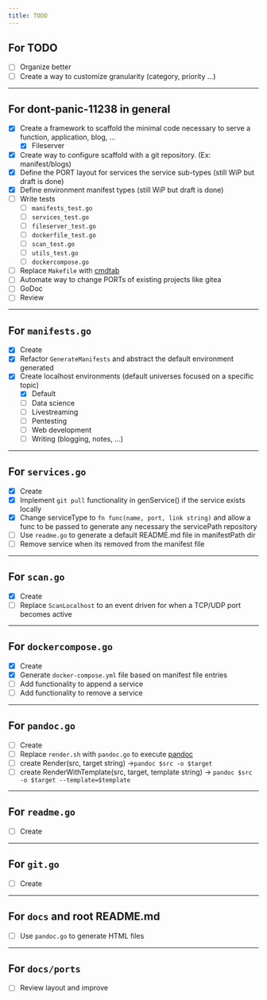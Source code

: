 ```yaml
---
title: TODO
---
```


## For TODO

* [ ] Organize better
* [ ] Create a way to customize granularity (category, priority ...)

---

## For dont-panic-11238 in general

* [X] Create a framework to scaffold the minimal code necessary to serve a function, application, blog, ...
    * [X] Fileserver
* [X] Create way to configure scaffold with a git repository. (Ex: manifest/blogs)
* [X] Define the PORT layout for services the service sub-types (still WiP but draft is done)
* [X] Define environment manifest types (still WiP but draft is done)
* [ ] Write tests
    * [ ] `manifests_test.go`
    * [ ] `services_test.go`
    * [ ] `fileserver_test.go`
    * [ ] `dockerfile_test.go`
    * [ ] `scan_test.go`
    * [ ] `utils_test.go`
    * [ ] `dockercompose.go`
* [ ] Replace `Makefile` with [cmdtab](https://github.com/rwxrob/cmdtab)
* [ ] Automate way to change PORTs of existing projects like gitea
* [ ] GoDoc
* [ ] Review

---

## For `manifests.go`

* [X] Create
* [X] Refactor `GenerateManifests` and abstract the default environment generated
* [X] Create localhost environments (default universes focused on a specific topic)
    * [X] Default
    * [ ] Data science
    * [ ] Livestreaming
    * [ ] Pentesting
    * [ ] Web development
    * [ ] Writing (blogging, notes, ...)

---

## For `services.go`

* [X] Create
* [X] Implement `git pull` functionality in genService() if the service exists locally
* [X] Change serviceType to `fn func(name, port, link string)` and allow a func to be passed to generate any necessary the servicePath repository
* [ ] Use `readme.go` to generate a default README.md file in manifestPath dir
* [ ] Remove service when its removed from the manifest file

---

## For `scan.go`

* [X] Create
* [ ] Replace `ScanLocalhost` to an event driven for when a TCP/UDP port becomes active

---

## For `dockercompose.go`

* [X] Create
* [X] Generate `docker-compose.yml` file based on manifest file entries
* [ ] Add functionality to append a service
* [ ] Add functionality to remove a service

---

## For `pandoc.go`

* [ ] Create
* [ ] Replace `render.sh` with `pandoc.go` to execute [pandoc](https://github.com/jgm/pandoc)
* [ ] create Render(src, target string) ->`pandoc $src -o $target`
* [ ] create RenderWithTemplate(src, target, template string) -> `pandoc $src -o $target --template=$template`

---

## For `readme.go`

* [ ] Create

---

## For `git.go`

* [ ] Create

---

## For `docs` and root README.md

* [ ] Use `pandoc.go` to generate HTML files

---

## For `docs/ports`

* [ ] Review layout and improve